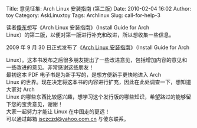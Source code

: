 Title: 意见征集: Arch Linux 安装指南 (第二版)
Date: 2010-02-04 16:02
Author: toy
Category: AskLinuxtoy
Tags: Archlinux
Slug: call-for-help-3

读者[傻东](http://sillydong.is-programmer.com)想写《Arch Linux
安装指南》（Install Guide for Arch  
Linux）的第二版，以便对第一版进行补充和改进，所以想收集一些信息。

2009 年 9 月 30 日正式发布了《[Arch Linux
安装指南](http://sillydong.is-programmer.com/posts/11833.html)》（Install
Guide for Arch  

Linux）。这本书发布之后很多朋友提出了一些改进意见，包括增加内容的意见和一些改进的意见。非常感谢这些朋友！  
最初这本 PDF 电子书是为新手写的，是想方便新手更快地进入 Arch  
Linux
的世界。现在决定将这本书的内容进行扩充，因此在此处调查一下，想知道大家对
Arch  
Linux
的哪些东西比较感兴趣，想学习这个发行版的哪些知识，希望路过的能够留下您的宝贵意见，谢谢！  
大家一起努力才能让 Linux 在中国走的更远！  
可以通过邮箱 jsczczd@yahoo.com.cn 与傻东联系。
